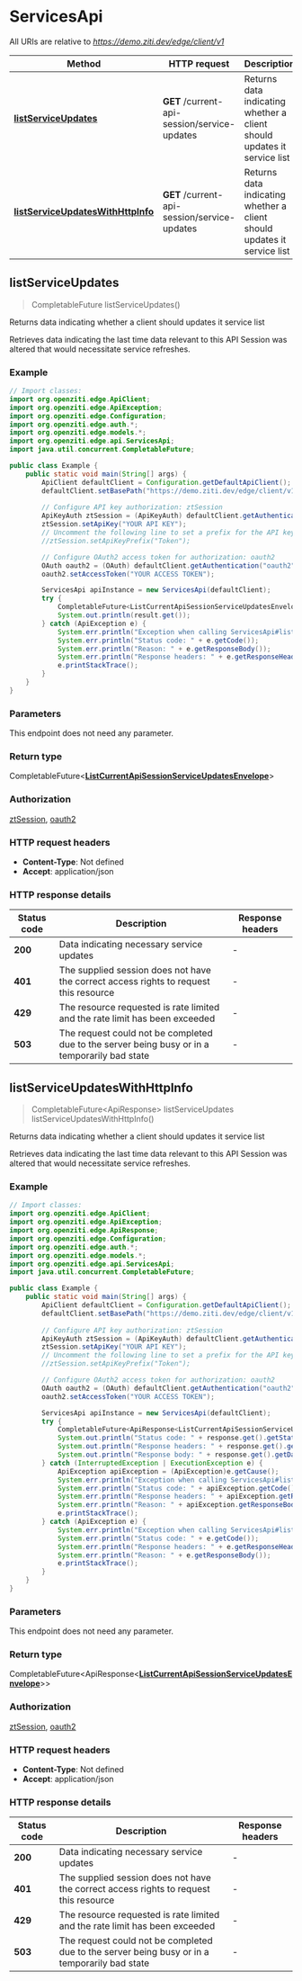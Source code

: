 # ServicesApi

All URIs are relative to *https://demo.ziti.dev/edge/client/v1*

| Method | HTTP request | Description |
|------------- | ------------- | -------------|
| [**listServiceUpdates**](ServicesApi.md#listServiceUpdates) | **GET** /current-api-session/service-updates | Returns data indicating whether a client should updates it service list |
| [**listServiceUpdatesWithHttpInfo**](ServicesApi.md#listServiceUpdatesWithHttpInfo) | **GET** /current-api-session/service-updates | Returns data indicating whether a client should updates it service list |



## listServiceUpdates

> CompletableFuture<ListCurrentApiSessionServiceUpdatesEnvelope> listServiceUpdates()

Returns data indicating whether a client should updates it service list

Retrieves data indicating the last time data relevant to this API Session was altered that would necessitate service refreshes. 

### Example

```java
// Import classes:
import org.openziti.edge.ApiClient;
import org.openziti.edge.ApiException;
import org.openziti.edge.Configuration;
import org.openziti.edge.auth.*;
import org.openziti.edge.models.*;
import org.openziti.edge.api.ServicesApi;
import java.util.concurrent.CompletableFuture;

public class Example {
    public static void main(String[] args) {
        ApiClient defaultClient = Configuration.getDefaultApiClient();
        defaultClient.setBasePath("https://demo.ziti.dev/edge/client/v1");
        
        // Configure API key authorization: ztSession
        ApiKeyAuth ztSession = (ApiKeyAuth) defaultClient.getAuthentication("ztSession");
        ztSession.setApiKey("YOUR API KEY");
        // Uncomment the following line to set a prefix for the API key, e.g. "Token" (defaults to null)
        //ztSession.setApiKeyPrefix("Token");

        // Configure OAuth2 access token for authorization: oauth2
        OAuth oauth2 = (OAuth) defaultClient.getAuthentication("oauth2");
        oauth2.setAccessToken("YOUR ACCESS TOKEN");

        ServicesApi apiInstance = new ServicesApi(defaultClient);
        try {
            CompletableFuture<ListCurrentApiSessionServiceUpdatesEnvelope> result = apiInstance.listServiceUpdates();
            System.out.println(result.get());
        } catch (ApiException e) {
            System.err.println("Exception when calling ServicesApi#listServiceUpdates");
            System.err.println("Status code: " + e.getCode());
            System.err.println("Reason: " + e.getResponseBody());
            System.err.println("Response headers: " + e.getResponseHeaders());
            e.printStackTrace();
        }
    }
}
```

### Parameters

This endpoint does not need any parameter.

### Return type

CompletableFuture<[**ListCurrentApiSessionServiceUpdatesEnvelope**](ListCurrentApiSessionServiceUpdatesEnvelope.md)>


### Authorization

[ztSession](../README.md#ztSession), [oauth2](../README.md#oauth2)

### HTTP request headers

- **Content-Type**: Not defined
- **Accept**: application/json

### HTTP response details
| Status code | Description | Response headers |
|-------------|-------------|------------------|
| **200** | Data indicating necessary service updates |  -  |
| **401** | The supplied session does not have the correct access rights to request this resource |  -  |
| **429** | The resource requested is rate limited and the rate limit has been exceeded |  -  |
| **503** | The request could not be completed due to the server being busy or in a temporarily bad state |  -  |

## listServiceUpdatesWithHttpInfo

> CompletableFuture<ApiResponse<ListCurrentApiSessionServiceUpdatesEnvelope>> listServiceUpdates listServiceUpdatesWithHttpInfo()

Returns data indicating whether a client should updates it service list

Retrieves data indicating the last time data relevant to this API Session was altered that would necessitate service refreshes. 

### Example

```java
// Import classes:
import org.openziti.edge.ApiClient;
import org.openziti.edge.ApiException;
import org.openziti.edge.ApiResponse;
import org.openziti.edge.Configuration;
import org.openziti.edge.auth.*;
import org.openziti.edge.models.*;
import org.openziti.edge.api.ServicesApi;
import java.util.concurrent.CompletableFuture;

public class Example {
    public static void main(String[] args) {
        ApiClient defaultClient = Configuration.getDefaultApiClient();
        defaultClient.setBasePath("https://demo.ziti.dev/edge/client/v1");
        
        // Configure API key authorization: ztSession
        ApiKeyAuth ztSession = (ApiKeyAuth) defaultClient.getAuthentication("ztSession");
        ztSession.setApiKey("YOUR API KEY");
        // Uncomment the following line to set a prefix for the API key, e.g. "Token" (defaults to null)
        //ztSession.setApiKeyPrefix("Token");

        // Configure OAuth2 access token for authorization: oauth2
        OAuth oauth2 = (OAuth) defaultClient.getAuthentication("oauth2");
        oauth2.setAccessToken("YOUR ACCESS TOKEN");

        ServicesApi apiInstance = new ServicesApi(defaultClient);
        try {
            CompletableFuture<ApiResponse<ListCurrentApiSessionServiceUpdatesEnvelope>> response = apiInstance.listServiceUpdatesWithHttpInfo();
            System.out.println("Status code: " + response.get().getStatusCode());
            System.out.println("Response headers: " + response.get().getHeaders());
            System.out.println("Response body: " + response.get().getData());
        } catch (InterruptedException | ExecutionException e) {
            ApiException apiException = (ApiException)e.getCause();
            System.err.println("Exception when calling ServicesApi#listServiceUpdates");
            System.err.println("Status code: " + apiException.getCode());
            System.err.println("Response headers: " + apiException.getResponseHeaders());
            System.err.println("Reason: " + apiException.getResponseBody());
            e.printStackTrace();
        } catch (ApiException e) {
            System.err.println("Exception when calling ServicesApi#listServiceUpdates");
            System.err.println("Status code: " + e.getCode());
            System.err.println("Response headers: " + e.getResponseHeaders());
            System.err.println("Reason: " + e.getResponseBody());
            e.printStackTrace();
        }
    }
}
```

### Parameters

This endpoint does not need any parameter.

### Return type

CompletableFuture<ApiResponse<[**ListCurrentApiSessionServiceUpdatesEnvelope**](ListCurrentApiSessionServiceUpdatesEnvelope.md)>>


### Authorization

[ztSession](../README.md#ztSession), [oauth2](../README.md#oauth2)

### HTTP request headers

- **Content-Type**: Not defined
- **Accept**: application/json

### HTTP response details
| Status code | Description | Response headers |
|-------------|-------------|------------------|
| **200** | Data indicating necessary service updates |  -  |
| **401** | The supplied session does not have the correct access rights to request this resource |  -  |
| **429** | The resource requested is rate limited and the rate limit has been exceeded |  -  |
| **503** | The request could not be completed due to the server being busy or in a temporarily bad state |  -  |

